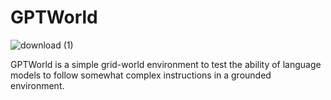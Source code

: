 # GPTWorld

![download (1)](https://user-images.githubusercontent.com/35882/234447369-6a4ca94d-5bb8-4c8e-a34d-a1ff0614bf7d.gif)


GPTWorld is a simple grid-world environment to test the ability of language models to follow somewhat complex instructions in a grounded environment. 


